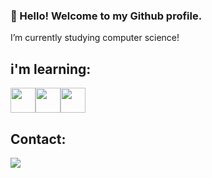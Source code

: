 ### 👋 Hello! Welcome to my Github profile.

I’m currently studying computer science!

## i'm learning:
<img loading="lazy" src="https://cdn.jsdelivr.net/gh/devicons/devicon/icons/git/git-original.svg" width="40" height="40"/><img loading="lazy" src="https://cdn.jsdelivr.net/gh/devicons/devicon@latest/icons/python/python-original.svg" width="40" height="40"/><img loading="lazy" src="https://cdn.jsdelivr.net/gh/devicons/devicon@latest/icons/pandas/pandas-original-wordmark.svg" width="40" height="40"/>
          
## Contact:

<div>
<a href=https://www.linkedin.com/in/seu-usuário-linkedln-aqui" target="_blank"><img loading="lazy" src="https://img.shields.io/badge/-LinkedIn-%230077B5?style=for-the-badge&logo=linkedin&logoColor=white" target="_blank"></a>     
</div>
